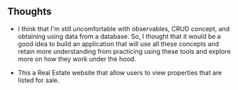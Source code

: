 ## Thoughts
* I think that I'm still uncomfortable with observables, CRUD concept, and obtaining using data from a database.
So, I thought that it would be a good idea to build an application that will use all these concepts and retain more understanding from practicing using these tools and explore more on how they work under the hood.

* This a Real Estate website that allow users to view properties that are listed for sale.
